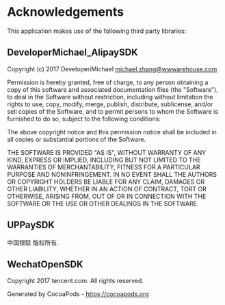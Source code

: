 # Acknowledgements
This application makes use of the following third party libraries:

## DeveloperMichael_AlipaySDK

Copyright (c) 2017 DeveloperiMichael <michael.zhang@wwwarehouse.com>

Permission is hereby granted, free of charge, to any person obtaining a copy
of this software and associated documentation files (the "Software"), to deal
in the Software without restriction, including without limitation the rights
to use, copy, modify, merge, publish, distribute, sublicense, and/or sell
copies of the Software, and to permit persons to whom the Software is
furnished to do so, subject to the following conditions:

The above copyright notice and this permission notice shall be included in
all copies or substantial portions of the Software.

THE SOFTWARE IS PROVIDED "AS IS", WITHOUT WARRANTY OF ANY KIND, EXPRESS OR
IMPLIED, INCLUDING BUT NOT LIMITED TO THE WARRANTIES OF MERCHANTABILITY,
FITNESS FOR A PARTICULAR PURPOSE AND NONINFRINGEMENT. IN NO EVENT SHALL THE
AUTHORS OR COPYRIGHT HOLDERS BE LIABLE FOR ANY CLAIM, DAMAGES OR OTHER
LIABILITY, WHETHER IN AN ACTION OF CONTRACT, TORT OR OTHERWISE, ARISING FROM,
OUT OF OR IN CONNECTION WITH THE SOFTWARE OR THE USE OR OTHER DEALINGS IN
THE SOFTWARE.


## UPPaySDK

中国银联 版权所有.

## WechatOpenSDK

Copyright 2017 tencent.com. All rights reserved.

Generated by CocoaPods - https://cocoapods.org

